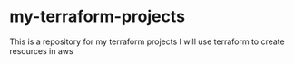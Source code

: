 # my-terraform-projects
This is a repository for my terraform projects
I will use terraform to create resources in aws
